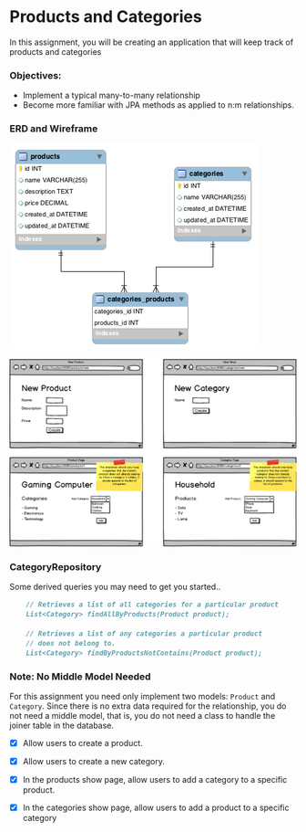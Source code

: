 # Products and Categories
In this assignment, you will be creating an application that will keep track of products and categories

### Objectives:
- Implement a typical many-to-many relationship
- Become more familiar with JPA methods as applied to n:m relationships.


### ERD and Wireframe

![](manytomany.png)

![](manytomany-wf.png)

### CategoryRepository
Some derived queries you may need to get you started..

```md
    // Retrieves a list of all categories for a particular product
    List<Category> findAllByProducts(Product product);
    
    // Retrieves a list of any categories a particular product
    // does not belong to.
    List<Category> findByProductsNotContains(Product product);
````
### Note: No Middle Model Needed

For this assignment you need only implement two models: `Product` and `Category`. Since there is no extra data required for the relationship, you do not need a middle model, that is, you do not need a class to handle the joiner table in the database.

- [x] Allow users to create a product.

- [x] Allow users to create a new category.

- [x] In the products show page, allow users to add a category to a specific product.

- [x] In the categories show page, allow users to add a product to a specific category